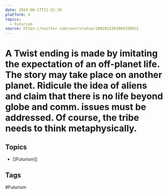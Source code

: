 ```yaml
---
date: 2024-06-17T21:52:10
platform: X
topics:
  - Futurism
source: https://twitter.com/user/status/1802821562804158622
---
```

# A Twist ending is made by imitating the expectation of an off-planet life. The story may take place on another planet. Ridicule the idea of aliens and claim that there is no life beyond globe and comm. issues must be addressed. Of course, the tribe needs to think metaphysically.

## Topics
- [[Futurism]]

## Tags
#Futurism